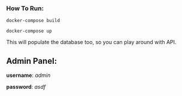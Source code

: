 ### How To Run:
`
docker-compose build
`

`
docker-compose up
`

This will populate the database too, so you can play around with API.
## Admin Panel:
**username**: *admin*

**password**: *asdf*

